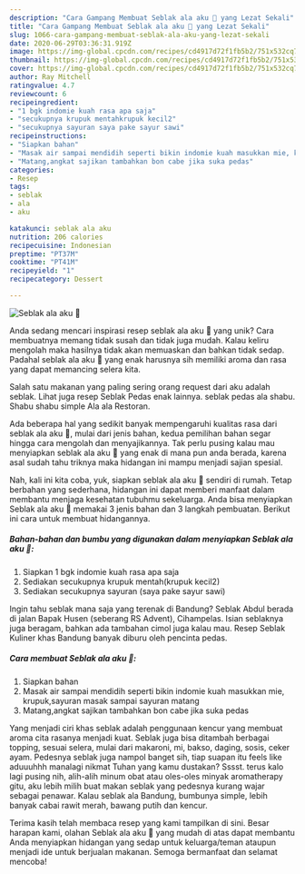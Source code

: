 ```yaml
---
description: "Cara Gampang Membuat Seblak ala aku 🤗 yang Lezat Sekali"
title: "Cara Gampang Membuat Seblak ala aku 🤗 yang Lezat Sekali"
slug: 1066-cara-gampang-membuat-seblak-ala-aku-yang-lezat-sekali
date: 2020-06-29T03:36:31.919Z
image: https://img-global.cpcdn.com/recipes/cd4917d72f1fb5b2/751x532cq70/seblak-ala-aku-🤗-foto-resep-utama.jpg
thumbnail: https://img-global.cpcdn.com/recipes/cd4917d72f1fb5b2/751x532cq70/seblak-ala-aku-🤗-foto-resep-utama.jpg
cover: https://img-global.cpcdn.com/recipes/cd4917d72f1fb5b2/751x532cq70/seblak-ala-aku-🤗-foto-resep-utama.jpg
author: Ray Mitchell
ratingvalue: 4.7
reviewcount: 6
recipeingredient:
- "1 bgk indomie kuah rasa apa saja"
- "secukupnya krupuk mentahkrupuk kecil2"
- "secukupnya sayuran saya pake sayur sawi"
recipeinstructions:
- "Siapkan bahan"
- "Masak air sampai mendidih seperti bikin indomie kuah masukkan mie, krupuk,sayuran masak sampai sayuran matang"
- "Matang,angkat sajikan tambahkan bon cabe jika suka pedas"
categories:
- Resep
tags:
- seblak
- ala
- aku

katakunci: seblak ala aku 
nutrition: 206 calories
recipecuisine: Indonesian
preptime: "PT37M"
cooktime: "PT41M"
recipeyield: "1"
recipecategory: Dessert

---
```



![Seblak ala aku 🤗](https://img-global.cpcdn.com/recipes/cd4917d72f1fb5b2/751x532cq70/seblak-ala-aku-🤗-foto-resep-utama.jpg)

Anda sedang mencari inspirasi resep seblak ala aku 🤗 yang unik? Cara membuatnya memang tidak susah dan tidak juga mudah. Kalau keliru mengolah maka hasilnya tidak akan memuaskan dan bahkan tidak sedap. Padahal seblak ala aku 🤗 yang enak harusnya sih memiliki aroma dan rasa yang dapat memancing selera kita.

Salah satu makanan yang paling sering orang request dari aku adalah seblak. Lihat juga resep Seblak Pedas enak lainnya. seblak pedas ala shabu. Shabu shabu simple Ala ala Restoran.

Ada beberapa hal yang sedikit banyak mempengaruhi kualitas rasa dari seblak ala aku 🤗, mulai dari jenis bahan, kedua pemilihan bahan segar hingga cara mengolah dan menyajikannya. Tak perlu pusing kalau mau menyiapkan seblak ala aku 🤗 yang enak di mana pun anda berada, karena asal sudah tahu triknya maka hidangan ini mampu menjadi sajian spesial.


Nah, kali ini kita coba, yuk, siapkan seblak ala aku 🤗 sendiri di rumah. Tetap berbahan yang sederhana, hidangan ini dapat memberi manfaat dalam membantu menjaga kesehatan tubuhmu sekeluarga. Anda bisa menyiapkan Seblak ala aku 🤗 memakai 3 jenis bahan dan 3 langkah pembuatan. Berikut ini cara untuk membuat hidangannya.

<!--inarticleads1-->

##### Bahan-bahan dan bumbu yang digunakan dalam menyiapkan Seblak ala aku 🤗:

1. Siapkan 1 bgk indomie kuah rasa apa saja
1. Sediakan secukupnya krupuk mentah(krupuk kecil2)
1. Sediakan secukupnya sayuran (saya pake sayur sawi)


Ingin tahu seblak mana saja yang terenak di Bandung? Seblak Abdul berada di jalan Bapak Husen (seberang RS Advent), Cihampelas. Isian seblaknya juga beragam, bahkan ada tambahan cimol juga kalau mau. Resep Seblak Kuliner khas Bandung banyak diburu oleh pencinta pedas. 

<!--inarticleads2-->

##### Cara membuat Seblak ala aku 🤗:

1. Siapkan bahan
1. Masak air sampai mendidih seperti bikin indomie kuah masukkan mie, krupuk,sayuran masak sampai sayuran matang
1. Matang,angkat sajikan tambahkan bon cabe jika suka pedas


Yang menjadi ciri khas seblak adalah penggunaan kencur yang membuat aroma cita rasanya menjadi kuat. Seblak juga bisa ditambah berbagai topping, sesuai selera, mulai dari makaroni, mi, bakso, daging, sosis, ceker ayam. Pedesnya seblak juga nampol banget sih, tiap suapan itu feels like aduuuhhh manalagi nikmat Tuhan yang kamu dustakan? Sssst. terus kalo lagi pusing nih, alih-alih minum obat atau oles-oles minyak aromatherapy gitu, aku lebih milih buat makan seblak yang pedesnya kurang wajar sebagai penawar. Kalau seblak ala Bandung, bumbunya simple, lebih banyak cabai rawit merah, bawang putih dan kencur. 

Terima kasih telah membaca resep yang kami tampilkan di sini. Besar harapan kami, olahan Seblak ala aku 🤗 yang mudah di atas dapat membantu Anda menyiapkan hidangan yang sedap untuk keluarga/teman ataupun menjadi ide untuk berjualan makanan. Semoga bermanfaat dan selamat mencoba!
